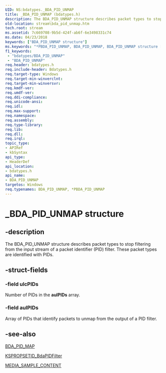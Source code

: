 ```yaml
---
UID: NS:bdatypes._BDA_PID_UNMAP
title: _BDA_PID_UNMAP (bdatypes.h)
description: The BDA_PID_UNMAP structure describes packet types to stop filtering from the input stream of a packet identifier (PID) filter. These packet types are identified with PIDs.
old-location: stream\bda_pid_unmap.htm
tech.root: stream
ms.assetid: 7c669708-9b5d-424f-ab6f-6e3498331c74
ms.date: 04/23/2018
keywords: ["BDA_PID_UNMAP structure"]
ms.keywords: "*PBDA_PID_UNMAP, BDA_PID_UNMAP, BDA_PID_UNMAP structure [Streaming Media Devices], PBDA_PID_UNMAP, PBDA_PID_UNMAP structure pointer [Streaming Media Devices], _BDA_PID_UNMAP, bdaref_2ce4a3ed-4ca0-421f-9de6-6a07dffe0cbe.xml, bdatypes/BDA_PID_UNMAP, bdatypes/PBDA_PID_UNMAP, stream.bda_pid_unmap"
f1_keywords:
 - "bdatypes/BDA_PID_UNMAP"
 - "BDA_PID_UNMAP"
req.header: bdatypes.h
req.include-header: Bdatypes.h
req.target-type: Windows
req.target-min-winverclnt: 
req.target-min-winversvr: 
req.kmdf-ver: 
req.umdf-ver: 
req.ddi-compliance: 
req.unicode-ansi: 
req.idl: 
req.max-support: 
req.namespace: 
req.assembly: 
req.type-library: 
req.lib: 
req.dll: 
req.irql: 
topic_type:
- APIRef
- kbSyntax
api_type:
- HeaderDef
api_location:
- bdatypes.h
api_name:
- BDA_PID_UNMAP
targetos: Windows
req.typenames: BDA_PID_UNMAP, *PBDA_PID_UNMAP
---
```


# _BDA_PID_UNMAP structure

## -description

The BDA_PID_UNMAP structure describes packet types to stop filtering from the input stream of a packet identifier (PID) filter. These packet types are identified with PIDs.

## -struct-fields

### -field ulcPIDs

Number of PIDs in the **aulPIDs** array.

### -field aulPIDs

Array of PIDs that identify packets to unmap from the output of a PID filter.

## -see-also

[BDA_PID_MAP](https://docs.microsoft.com/windows-hardware/drivers/ddi/bdatypes/ns-bdatypes-_bda_pid_map)

[KSPROPSETID_BdaPIDFilter](https://docs.microsoft.com/windows-hardware/drivers/stream/kspropsetid-bdapidfilter)

[MEDIA_SAMPLE_CONTENT](https://docs.microsoft.com/windows/win32/directshow/media-sample-content)
